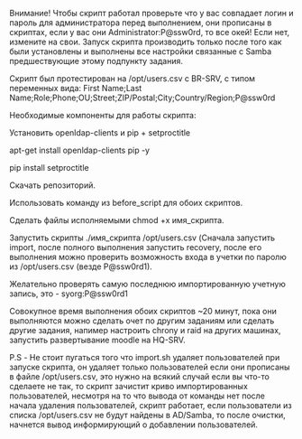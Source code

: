 Внимание! Чтобы скрипт работал проверьте что у вас совпадает логин и пароль для администратора перед выполнением, они прописаны в скриптах, если у вас они Administrator:P@ssw0rd, то все окей! Если нет, измените на свои. Запуск скрипта производить только после того как были установлены и выполнены все настройки связанные с Samba предшествующие этому подпункту задания.

Скрипт был протестирован на /opt/users.csv с BR-SRV, с типом переменных вида: First Name;Last Name;Role;Phone;OU;Street;ZIP/Postal;City;Country/Region;P@ssw0rd

Необходимые компоненты для работы скрипта:

Установить openldap-clients и pip + setproctitle

apt-get install openldap-clients pip -y

pip install setproctitle

Скачать репозиторий.

Использовать команду из before_script для обоих скриптов.

Сделать файлы исполняемыми chmod +x имя_скрипта.

Запустить скрипты ./имя_скрипта /opt/users.csv (Сначала запустить import, после полного выполнения запустить recovery, после его выполнения можно проверить возможность входа в учетки по паролю из /opt/users.csv (везде P@ssw0rd1).

Желательно проверять самую последнюю импортированную учетную запись, это - syorg:P@ssw0rd1

Совокупное время выполнения обоих скриптов ~20 минут, пока они выполняются можно сделать очет по другим заданиям или сделать другие задания, напимер настроить chrony и raid на других машинах, запустить развертывание moodle на HQ-SRV.

P.S - Не стоит пугаться того что import.sh удаляет пользователей при запуске скрипта, он удаляет только пользователей если они прописаны в файле /opt/users.csv, это нужно на всякий случай если вы что-то сделаете не так, то скрипт зачистит криво импортированных пользователей, несмотря на то что вывода от команды нет после начала удаления пользователей, скрипт работает, если пользователи из списка /opt/users.csv не будут найдены в AD/Samba, то после очистки, начнется вывод информирующий о добавлении пользователей.
